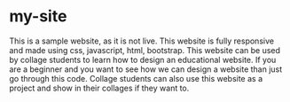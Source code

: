 # my-site
This is a sample website, as it is not live. This website is fully responsive and made using css, javascript, html, bootstrap. This website can be used by collage students to learn how to design an educational website. If you are a beginner and you want to see how we can design a website than just go through this code. Collage students can also use this website as a project and show in their collages if they want to.
